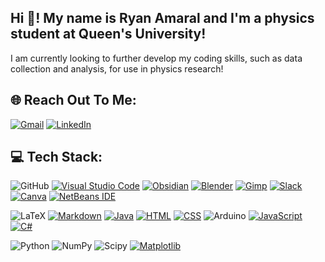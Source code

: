 ## Hi 👋! My name is Ryan Amaral and I'm a physics student at Queen's University!
I am currently looking to further develop my coding skills, such as data collection and analysis, for use in physics research!


## 🌐 Reach Out To Me:
[![Gmail](https://img.shields.io/badge/Gmail-D14836?style=for-the-badge&logo=gmail&logoColor=white)](mailto:ryanlarama2005@gmail.com)
[![LinkedIn](https://custom-icon-badges.demolab.com/badge/LinkedIn-0A66C2?style=for-the-badge&logo=linkedin-white&logoColor=fff)]([#](https://www.linkedin.com/in/ryan-amaral-005037306/))



## 💻 Tech Stack:

![GitHub](https://img.shields.io/badge/github-%23121011.svg?style=for-the-badge&logo=github&logoColor=white)
[![Visual Studio Code](https://custom-icon-badges.demolab.com/badge/Visual%20Studio%20Code-0078d7.svg?style=for-the-badge&logo=vsc&logoColor=white)](#)
[![Obsidian](https://img.shields.io/badge/Obsidian-%23483699.svg?style=for-the-badge&logo=obsidian&logoColor=white)](#)
[![Blender](https://img.shields.io/badge/Blender-%23F5792A.svg?style=for-the-badge&logo=blender&logoColor=white)](#)
[![Gimp](https://img.shields.io/badge/Gimp-5C5543?logo=gimp&style=for-the-badge&logoColor=white)](#)
[![Slack](https://img.shields.io/badge/Slack-4A154B?style=for-the-badge&logo=slack&logoColor=fff)](#)
[![Canva](https://img.shields.io/badge/Canva-%2300C4CC.svg?&style=for-the-badge&logo=Canva&logoColor=white)](#)
[![NetBeans IDE](https://img.shields.io/badge/NetBeans%20IDE-1B6AC6.svg?style=for-the-badge&logo=apache-netbeans-ide&logoColor=white)](#)


![LaTeX](https://img.shields.io/badge/latex-%23008080.svg?style=for-the-badge&logo=latex&logoColor=white)
[![Markdown](https://img.shields.io/badge/Markdown-%23000000.svg?style=for-the-badge&logo=markdown&logoColor=white)](#)
[![Java](https://img.shields.io/badge/Java-%23ED8B00.svg?style=for-the-badge&logo=openjdk&logoColor=white)](#)
[![HTML](https://img.shields.io/badge/HTML-%23E34F26.svg?style=for-the-badge&logo=html5&logoColor=white)](#)
[![CSS](https://img.shields.io/badge/CSS-1572B6?style=for-the-badge&logo=css3&logoColor=fff)](#)
![Arduino](https://img.shields.io/badge/-Arduino-00979D?style=for-the-badge&logo=Arduino&logoColor=white)
[![JavaScript](https://img.shields.io/badge/JavaScript-F7DF1E?style=for-the-badge&logo=javascript&logoColor=000)](#)
[![C#](https://custom-icon-badges.demolab.com/badge/C%23-%23239120.svg?style=for-the-badge&logo=cshrp&logoColor=white)](#)


![Python](https://img.shields.io/badge/python-3670A0?style=for-the-badge&logo=python&logoColor=ffdd54)
![NumPy](https://img.shields.io/badge/numpy-%23013243.svg?style=for-the-badge&logo=numpy&logoColor=white)
![Scipy](https://img.shields.io/badge/SciPy-%230C55A5.svg?style=for-the-badge&logo=scipy&logoColor=%white) 
[![Matplotlib](https://custom-icon-badges.demolab.com/badge/Matplotlib-71D291?style=for-the-badge&logo=matplotlib&logoColor=fff)](#)
